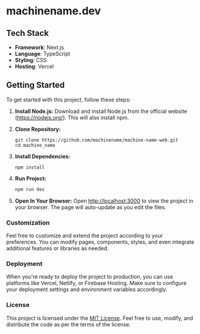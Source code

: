 # machinename.dev

## Tech Stack
- **Framework**: Next.js
- **Language**: TypeScript
- **Styling**: CSS
- **Hosting**: Vercel

## Getting Started
To get started with this project, follow these steps:

1. **Install Node.js:** Download and install Node.js from the official website (https://nodejs.org/). This will also install npm.

2. **Clone Repository:**
    ```
    git clone https://github.com/machinename/machine-name-web.git
    cd machine_name
    ```
3. **Install Dependencies:**
    ```
    npm install
    ```
4. **Run Project:**
    ```bash
    npm run dev
    ```

5. **Open In Your Browser:**
    Open [http://localhost:3000](http://localhost:3000) to view the project in your browser. The page will auto-update as you edit the files.

### Customization
Feel free to customize and extend the project according to your preferences. You can modify pages, components, styles, and even integrate additional features or libraries as needed.

### Deployment
When you're ready to deploy the project to production, you can use platforms like Vercel, Netlify, or Firebase Hosting. Make sure to configure your deployment settings and environment variables accordingly.

### License
This project is licensed under the [MIT License](LICENSE). Feel free to use, modify, and distribute the code as per the terms of the license.

